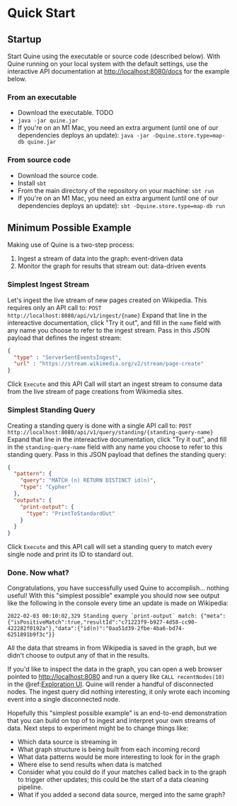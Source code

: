 # Quick Start

## Startup

Start Quine using the executable or source code (described below). With Quine running on your local system with the default settings, use the interactive API documentation at <http://localhost:8080/docs> for the example below.

### From an executable

- Download the executable.    TODO
- `java -jar quine.jar`
- If you're on an M1 Mac, you need an extra argument (until one of our dependencies deploys an update): `java -jar -Dquine.store.type=map-db quine.jar`

### From source code

- Download the source code.
- Install `sbt`
- From the main directory of the repository on your machine: `sbt run`
- If you're on an M1 Mac, you need an extra argument (until one of our dependencies deploys an update): `sbt -Dquine.store.type=map-db run`

## Minimum Possible Example

Making use of Quine is a two-step process:

1. Ingest a stream of data into the graph: event-driven data
2. Monitor the graph for results that stream out: data-driven events

### Simplest Ingest Stream

Let's ingest the live stream of new pages created on Wikipedia. This requires only an API call to: `POST http://localhost:8080/api/v1/ingest/{name}` Expand that line in the intereactive documentation, click "Try it out", and fill in the `name` field with any name you choose to refer to the ingest stream. Pass in this JSON payload that defines the ingest stream:

```json
{
  "type" : "ServerSentEventsIngest",
  "url" : "https://stream.wikimedia.org/v2/stream/page-create"
}
```

Click `Execute` and this API Call will start an ingest stream to consume data from the live stream of page creations from Wikimedia sites.

### Simplest Standing Query

Creating a standing query is done with a single API call to: `POST http://localhost:8080/api/v1/query/standing/{standing-query-name}` Expand that line in the intereactive documentation, click "Try it out", and fill in the `standing-query-name` field with any name you choose to refer to this standing query. Pass in this JSON payload that defines the standing query:

```json
{
  "pattern": {
    "query": "MATCH (n) RETURN DISTINCT id(n)",
    "type": "Cypher"
  },
  "outputs": {
    "print-output": {
      "type": "PrintToStandardOut"
    }
  }
}
```

Click `Execute` and this API call will set a standing query to match every single node and print its ID to standard out.

### Done. Now what?

Congratulations, you have successfully used Quine to accomplish… nothing useful! With this "simplest possible" example you should now see output like the following in the console every time an update is made on Wikipedia:

```
2022-02-03 00:10:02,329 Standing query `print-output` match: {"meta":{"isPositiveMatch":true,"resultId":"c71223f9-b927-4d58-cc90-422282f0192a"},"data":{"id(n)":"0aa51d39-2fbe-4ba6-bd74-6251891b9f3c"}}
```

All the data that streams in from Wikipedia is saved in the graph, but we didn't choose to output any of that in the results.

If you'd like to inspect the data in the graph, you can open a web browser pointed to <http://localhost:8080> and run a query like `CALL recentNodes(10)` in the @ref:[Exploration UI](exploration_ui.md). Quine will render a handful of disconnected nodes. The ingest query did nothing interesting, it only wrote each incoming event into a single disconnected node. <!-- A [richer ingest query](enriched_example.md) would make a much more interesting graph. -->

Hopefully this "simplest possible example" is an end-to-end demonstration that you can build on top of to ingest and interpret your own streams of data. Next steps to experiment might be to change things like:

- Which data source is streaming in
- What graph structure is being built from each incoming record
- What data patterns would be more interesting to look for in the graph
- Where else to send results when data is matched
- Consider what you could do if your matches called back in to the graph to trigger other updates; this could be the start of a data cleaning pipeline.
- What if you added a second data source, merged into the same graph?

<!--
## Enriched Example

For a more interesting example, continue to the [Enriched Example](enriched_example.md) on the next page.
-->
